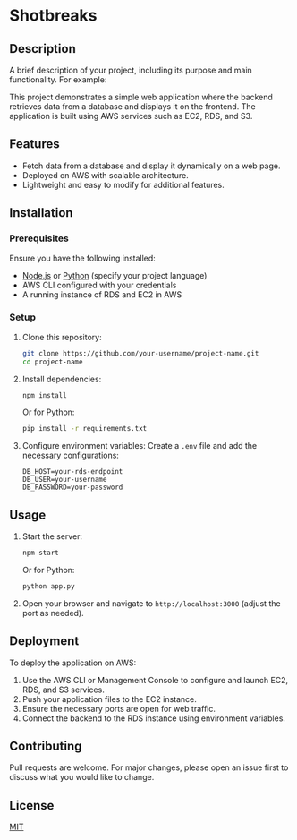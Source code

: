 # Shotbreaks

## Description
A brief description of your project, including its purpose and main functionality. For example:

This project demonstrates a simple web application where the backend retrieves data from a database and displays it on the frontend. The application is built using AWS services such as EC2, RDS, and S3.

## Features
- Fetch data from a database and display it dynamically on a web page.
- Deployed on AWS with scalable architecture.
- Lightweight and easy to modify for additional features.

## Installation

### Prerequisites
Ensure you have the following installed:
- [Node.js](https://nodejs.org/) or [Python](https://www.python.org/) (specify your project language)
- AWS CLI configured with your credentials
- A running instance of RDS and EC2 in AWS

### Setup
1. Clone this repository:
    ```bash
    git clone https://github.com/your-username/project-name.git
    cd project-name
    ```

2. Install dependencies:
    ```bash
    npm install
    ```
    Or for Python:
    ```bash
    pip install -r requirements.txt
    ```

3. Configure environment variables:
   Create a `.env` file and add the necessary configurations:
    ```env
    DB_HOST=your-rds-endpoint
    DB_USER=your-username
    DB_PASSWORD=your-password
    ```

## Usage
1. Start the server:
    ```bash
    npm start
    ```
    Or for Python:
    ```bash
    python app.py
    ```

2. Open your browser and navigate to `http://localhost:3000` (adjust the port as needed).

## Deployment
To deploy the application on AWS:
1. Use the AWS CLI or Management Console to configure and launch EC2, RDS, and S3 services.
2. Push your application files to the EC2 instance.
3. Ensure the necessary ports are open for web traffic.
4. Connect the backend to the RDS instance using environment variables.

## Contributing
Pull requests are welcome. For major changes, please open an issue first to discuss what you would like to change.

## License
[MIT](https://choosealicense.com/licenses/mit/)
